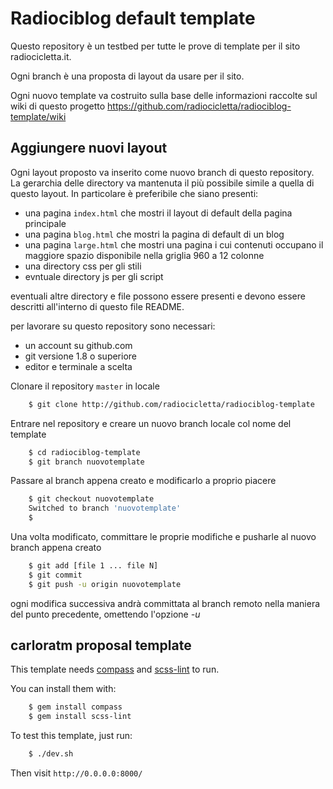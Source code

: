Radiociblog default template
============================

Questo repository è un testbed per tutte le prove di template per il
sito radiocicletta.it.

Ogni branch è una proposta di layout da usare per il sito.

Ogni nuovo template va costruito sulla base delle informazioni raccolte sul wiki di questo progetto https://github.com/radiocicletta/radiociblog-template/wiki

Aggiungere nuovi layout
-----------------------

Ogni layout proposto va inserito come nuovo branch di questo repository.
La gerarchia delle directory va mantenuta il più possibile simile a quella
di questo layout. In particolare è preferibile che siano presenti:

* una pagina ``index.html`` che mostri il layout di default della pagina
principale
* una pagina ``blog.html`` che mostri la pagina di default di un blog
* una pagina ``large.html`` che mostri una pagina i cui contenuti occupano
il maggiore spazio disponibile nella griglia 960 a 12 colonne
* una directory css per gli stili
* evntuale directory js per gli script

eventuali altre directory e file possono essere presenti e devono essere
descritti all'interno di questo file README.


per lavorare su questo repository sono necessari:

* un account su github.com
* git versione 1.8 o superiore
* editor e terminale a scelta

Clonare il repository ``master`` in locale

```bash
    $ git clone http://github.com/radiocicletta/radiociblog-template
```

Entrare nel repository e creare un nuovo branch locale col nome del template

```bash
    $ cd radiociblog-template
    $ git branch nuovotemplate
```

Passare al branch appena creato e modificarlo a proprio piacere

```bash
    $ git checkout nuovotemplate
    Switched to branch 'nuovotemplate'
    $
```

Una volta modificato, committare le proprie modifiche e pusharle al nuovo
branch appena creato

```bash
    $ git add [file 1 ... file N]
    $ git commit
    $ git push -u origin nuovotemplate
```

ogni modifica successiva andrà committata al branch remoto nella maniera
del punto precedente, omettendo l'opzione *-u*

carloratm proposal template
---------------------------

This template needs [compass](http://compass-style.org/) and
[scss-lint](https://github.com/brigade/scss-lint) to run.

You can install them with:

```bash
    $ gem install compass
    $ gem install scss-lint
```

To test this template, just run:

```bash
    $ ./dev.sh
```

Then visit `http://0.0.0.0:8000/`

